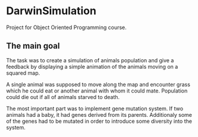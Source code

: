 # DarwinSimulation

Project for Object Oriented Programming course.

## The main goal

The task was to create a simulation of animals population and give a feedback by displaying 
a simple animation of the animals moving on a squared map.

A single animal was supposed to move along the map and encounter grass which he could eat or another animal with whom it could mate.
Population could die out if all of animals starved to death.

The most important part was to implement gene mutation system. If two animals had a baby, it had genes derived from its parents.
Additionaly some of the genes had to be mutated in order to introduce some diversity into the system.

